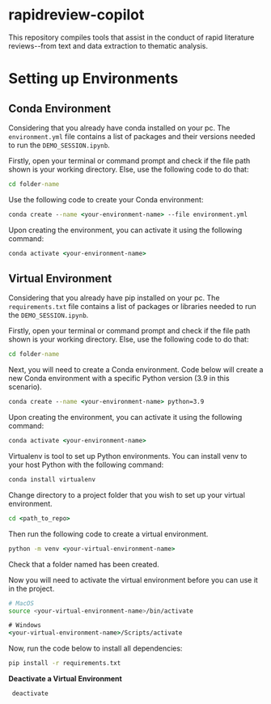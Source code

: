 # rapidreview-copilot
This repository compiles tools that assist in the conduct of rapid literature reviews--from text and data extraction to thematic analysis.

# Setting up Environments
## Conda Environment

Considering that you already have conda installed on your pc. 
The `environment.yml` file contains a list of packages and their versions needed to run the `DEMO_SESSION.ipynb`. 

Firstly, open your terminal or command prompt and check if the file path shown is your working directory. Else, use the following code to do that:
```cmd
cd folder-name
```

Use the following code to create your Conda environment:
```cmd
conda create --name <your-environment-name> --file environment.yml
```

Upon creating the environment, you can activate it using the following command:
```cmd
conda activate <your-environment-name>
```

## Virtual Environment
Considering that you already have pip installed on your pc.
The `requirements.txt` file contains a list of packages or libraries needed to run the `DEMO_SESSION.ipynb`. 

Firstly, open your terminal or command prompt and check if the file path shown is your working directory. Else, use the following code to do that:
```cmd
cd folder-name 
```

Next, you will need to create a Conda environment. Code below will create a new Conda environment with a specific Python version (3.9 in this scenario).
```cmd
conda create --name <your-environment-name> python=3.9
```

Upon creating the environment, you can activate it using the following command:
```cmd
conda activate <your-environment-name>
```
Virtualenv is  tool to set up Python environments. You can install venv to your host Python with the following command:
```cmd
conda install virtualenv
```
Change directory to a project folder that you wish to set up your virtual environment.
```cmd
cd <path_to_repo>
```
Then run the following code to create a virtual environment. 
```cmd
python -m venv <your-virtual-environment-name>
```
Check that a folder named <your-virtual-environment-name> has been created. 

Now you will need to activate the virtual environment before you can use it in the project. 

```bash
# MacOS
source <your-virtual-environment-name>/bin/activate
```
```cmd
# Windows
<your-virtual-environment-name>/Scripts/activate
```
Now, run the code below to install all dependencies:
```cmd 
pip install -r requirements.txt
```
<b> Deactivate a Virtual Environment </b>
```
 deactivate
```